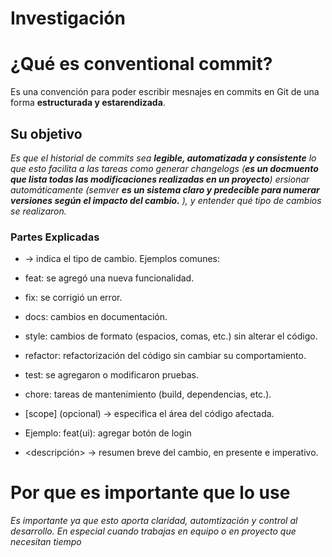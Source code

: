# Investigación

# ¿Qué es conventional commit?

Es una convención para poder escribir mesnajes en commits en Git de una forma **estructurada y estarendizada**.

## Su objetivo 

*Es que el historial de commits sea **legible, automatizada y consistente** lo que esto facilita a las tareas como generar changelogs (**es un docmuento que lista todas las modificaciones realizadas en un proyecto**) ersionar automáticamente (semver **es un sistema claro y predecible para numerar versiones según el impacto del cambio.** ), y entender qué tipo de cambios se realizaron.*

### Partes Explicadas

* <tipo> → indica el tipo de cambio. Ejemplos comunes:

* feat: se agregó una nueva funcionalidad.

* fix: se corrigió un error.

* docs: cambios en documentación.

* style: cambios de formato (espacios, comas, etc.) sin alterar el código.

* refactor: refactorización del código sin cambiar su comportamiento.

* test: se agregaron o modificaron pruebas.

* chore: tareas de mantenimiento (build, dependencias, etc.).

* [scope] (opcional) → especifica el área del código afectada.
* Ejemplo: feat(ui): agregar botón de login

* <descripción> → resumen breve del cambio, en presente e imperativo.

# Por que es importante que lo use

*Es importante ya que esto aporta claridad, automtización y control al desarrollo. En especial cuando trabajas en equipo o en proyecto que necesitan tiempo* 
